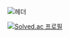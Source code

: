 ![헤더](https://capsule-render.vercel.app/api?type=waving&height=300&color=gradient&text=성장하는%20개발자%20임재영%20입니다&fontAlign=50&fontSize=40&textBg=false&fontAlignY=51&section=header)

[![Solved.ac
프로필](http://mazassumnida.wtf/api/generate_badge?boj=jyjy0372)](https://solved.ac/jyjy0372)
<!--
**asklas/asklas** is a ✨ _special_ ✨ repository because its `README.md` (this file) appears on your GitHub profile.

Here are some ideas to get you started:

- 🔭 I’m currently working on ...
- 🌱 I’m currently learning ...
- 👯 I’m looking to collaborate on ...
- 🤔 I’m looking for help with ...
- 💬 Ask me about ...
- 📫 How to reach me: ...
- 😄 Pronouns: ...
- ⚡ Fun fact: ...
-->
